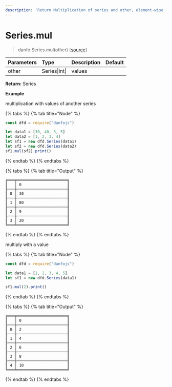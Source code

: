 ```yaml
---
description: 'Return Multiplication of series and other, element-wise (binary operator mul).'
---
```


# Series.mul

> danfo.Series.mul\(other\)  \[[source](https://github.com/opensource9ja/danfojs/blob/master/danfojs/src/core/series.js#L168)\]

| Parameters | Type | Description | Default |
| :--- | :--- | :--- | :--- |
| other | Series\|int\| | values  |  |

**Return:** Series

**Example**

multiplication with values of another series

{% tabs %}
{% tab title="Node" %}
```javascript
const dfd = require("danfojs")

let data1 = [30, 40, 3, 5]
let data2 = [1, 2, 3, 4]
let sf1 = new dfd.Series(data1)
let sf2 = new dfd.Series(data2)
sf1.mul(sf2).print()
```
{% endtab %}
{% endtabs %}

{% tabs %}
{% tab title="Output" %}
```text
╔═══╤══════════════════════╗
║   │ 0                    ║
╟───┼──────────────────────╢
║ 0 │ 30                   ║
╟───┼──────────────────────╢
║ 1 │ 80                   ║
╟───┼──────────────────────╢
║ 2 │ 9                    ║
╟───┼──────────────────────╢
║ 3 │ 20                   ║
╚═══╧══════════════════════╝
```
{% endtab %}
{% endtabs %}

multiply with a value

{% tabs %}
{% tab title="Node" %}
```javascript
const dfd = require("danfojs")

let data1 = [1, 2, 3, 4, 5]
let sf1 = new dfd.Series(data1)

sf1.mul(2).print()
```
{% endtab %}
{% endtabs %}

{% tabs %}
{% tab title="Output" %}
```text
╔═══╤══════════════════════╗
║   │ 0                    ║
╟───┼──────────────────────╢
║ 0 │ 2                    ║
╟───┼──────────────────────╢
║ 1 │ 4                    ║
╟───┼──────────────────────╢
║ 2 │ 6                    ║
╟───┼──────────────────────╢
║ 3 │ 8                    ║
╟───┼──────────────────────╢
║ 4 │ 10                   ║
╚═══╧══════════════════════╝
```
{% endtab %}
{% endtabs %}



